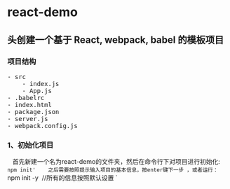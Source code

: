 react-demo
====
头创建一个基于 React, webpack, babel 的模板项目
-------
### 项目结构
<pre>
- src
    - index.js
    - App.js
- .babelrc
- index.html
- package.json
- server.js
- webpack.config.js
</pre>
### 1、初始化项目
    首先新建一个名为react-demo的文件夹，然后在命令行下对项目进行初始化:
`npm init'
    之后需要按照提示输入项目的基本信息，按enter键下一步 ，或者运行：
`npm init -y  //所有的信息按照默认设置 `
